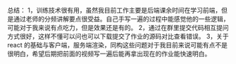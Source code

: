 总结：
1，训练技术很有用，虽然我目前工作主要是后端课余时间在学习前端，但是通过老师的分频讲解要点很受益。自己手写一遍的过程中能感觉他的一些逻辑，可能对于我来说有点吃力，但是效果还是有的。
2，通过在群里提交代码相互提问方式很好，这样不懂可以问也可以下载提交了作业的源码对比查看错误。
3，关于react 的基础与客户端，服务端渲染，同构这些问题对于我目前来说可能有点不是很明白，希望后期把前面的视频写一遍后能再拿出现在的作业能快速明白。

